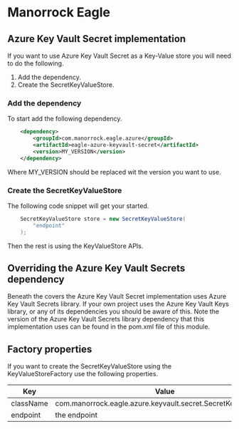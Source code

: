 # Manorrock Eagle

## Azure Key Vault Secret implementation

If you want to use Azure Key Vault Secret as a Key-Value store you will
need to do the following.

1. Add the dependency.
2. Create the SecretKeyValueStore.

### Add the dependency

To start add the following dependency.

```xml
    <dependency>
        <groupId>com.manorrock.eagle.azure</groupId>
        <artifactId>eagle-azure-keyvault-secret</artifactId>
        <version>MY_VERSION</version>
    </dependency>
```

Where MY_VERSION should be replaced wit the version you want to use.

### Create the SecretKeyValueStore

The following code snippet will get your started.

```java
    SecretKeyValueStore store = new SecretKeyValueStore(
        "endpoint"
    );
```

Then the rest is using the KeyValueStore APIs.

## Overriding the Azure Key Vault Secrets dependency

Beneath the covers the Azure Key Vault Secret implementation uses Azure 
Key Vault Secrets library. If your own project uses the Azure Key Vault
Keys library, or any of its dependencies you should be aware of this.
Note the version of the Azure Key Vault Secrets library dependency that 
this implementation uses can be found in the pom.xml file of this module.

## Factory properties

If you want to create the SecretKeyValueStore using the
KeyValueStoreFactory use the following properties.

| Key | Value 
| --- | -----
| className | com.manorrock.eagle.azure.keyvault.secret.SecretKeyValueStore
| endpoint  | the endpoint
